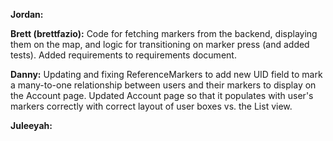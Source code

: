 **Jordan:**

**Brett (brettfazio):** Code for fetching markers from the backend, displaying them on the map, and logic for transitioning on marker press (and added tests). Added requirements to requirements document.

**Danny:** Updating and fixing ReferenceMarkers to add new UID field to mark a many-to-one relationship between users and their markers to display on the Account page. Updated Account page so that it populates with user's markers correctly with correct layout of user boxes vs. the List view. 

**Juleeyah:**

